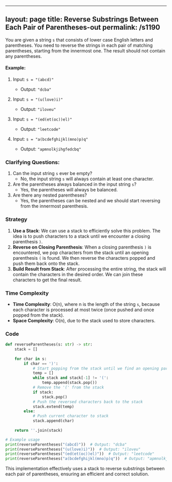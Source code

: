 
---
layout: page
title:  Reverse Substrings Between Each Pair of Parentheses-out
permalink: /s1190
---

You are given a string `s` that consists of lower case English letters and parentheses. You need to reverse the strings in each pair of matching parentheses, starting from the innermost one. The result should not contain any parentheses.

#### Example:
1. Input: `s = "(abcd)"`
   - Output: `"dcba"`
   
2. Input: `s = "(u(love)i)"`
   - Output: `"iloveu"`
   
3. Input: `s = "(ed(et(oc))el)"`
   - Output: `"leetcode"`
   
4. Input: `s = "a(bcdefghijkl(mno)p)q"`
   - Output: `"apmnolkjihgfedcbq"`

### Clarifying Questions:
1. Can the input string `s` ever be empty?
   - No, the input string `s` will always contain at least one character.
2. Are the parentheses always balanced in the input string `s`?
   - Yes, the parentheses will always be balanced.
3. Are there any nested parentheses?
   - Yes, the parentheses can be nested and we should start reversing from the innermost parenthesis.

### Strategy
1. **Use a Stack**: We can use a stack to efficiently solve this problem. The idea is to push characters to a stack until we encounter a closing parenthesis `)`.
2. **Reverse on Closing Parenthesis**: When a closing parenthesis `)` is encountered, we pop characters from the stack until an opening parenthesis `(` is found. We then reverse the characters popped and push them back onto the stack.
3. **Build Result from Stack**: After processing the entire string, the stack will contain the characters in the desired order. We can join these characters to get the final result.

### Time Complexity
- **Time Complexity**: O(n), where n is the length of the string `s`, because each character is processed at most twice (once pushed and once popped from the stack).
- **Space Complexity**: O(n), due to the stack used to store characters.

### Code
```python
def reverseParentheses(s: str) -> str:
    stack = []
    
    for char in s:
        if char == ')':
            # Start popping from the stack until we find an opening parenthesis '('
            temp = []
            while stack and stack[-1] != '(':
                temp.append(stack.pop())
            # Remove the '(' from the stack
            if stack: 
                stack.pop()
            # Push the reversed characters back to the stack
            stack.extend(temp)
        else:
            # Push current character to stack
            stack.append(char)
    
    return ''.join(stack)

# Example usage
print(reverseParentheses("(abcd)"))  # Output: "dcba"
print(reverseParentheses("(u(love)i)"))  # Output: "iloveu"
print(reverseParentheses("(ed(et(oc))el)"))  # Output: "leetcode"
print(reverseParentheses("a(bcdefghijkl(mno)p)q"))  # Output: "apmnolkjihgfedcbq"
```

This implementation effectively uses a stack to reverse substrings between each pair of parentheses, ensuring an efficient and correct solution.